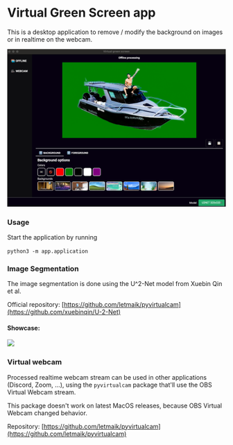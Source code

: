 # Virtual Green Screen app

This is a desktop application to remove / modify the background on images or in realtime on the webcam.

![](./figures/app_example.png)

### Usage
Start the application by running

```python3 -m app.application```

### Image Segmentation
The image segmentation is done using the U^2-Net model from Xuebin Qin et al.   

Official repository: [https://github.com/letmaik/pyvirtualcam](https://github.com/xuebinqin/U-2-Net)

#### Showcase:
![](./figures/showcase.png)

### Virtual webcam
Processed realtime webcam stream can be used in other applications (Discord, Zoom, ...), using the `pyvirtualcam` package that'll use the OBS Virtual Webcam stream. 

This package doesn't work on latest MacOS releases, because OBS Virtual Webcam changed behavior.

Repository: [https://github.com/letmaik/pyvirtualcam](https://github.com/letmaik/pyvirtualcam)

